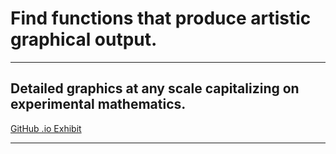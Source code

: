 # Find functions that produce artistic graphical output.

****
## Detailed graphics at any scale capitalizing on experimental mathematics.
[GitHub .io Exhibit](https://dlanier.github.io/FlyingMachineFractal/)
****
